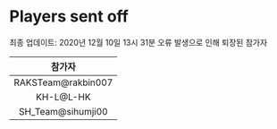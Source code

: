 # Players sent off
최종 업데이트: 2020년 12월 10일 13시 31분
오류 발생으로 인해 퇴장된 참가자




| 참가자 |
|:---:|
| RAKSTeam@rakbin007 |
| KH-L@L-HK |
| SH_Team@sihumji00 |